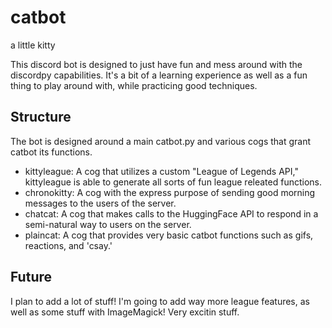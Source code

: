 # catbot
a little kitty

This discord bot is designed to just have fun and mess around with the discordpy capabilities. It's a bit of a learning experience as well as a fun thing to play around with, while practicing good techniques. 

## Structure

The bot is designed around a main catbot.py and various cogs that grant catbot its functions.
- kittyleague: A cog that utilizes a custom "League of Legends API," kittyleague is able to generate all sorts of fun league releated functions.
- chronokitty: A cog with the express purpose of sending good morning messages to the users of the server.
- chatcat: A cog that makes calls to the HuggingFace API to respond in a semi-natural way to users on the server.
- plaincat: A cog that provides very basic catbot functions such as gifs, reactions, and 'csay.'

## Future

I plan to add a lot of stuff! I'm going to add way more league features, as well as some stuff with ImageMagick! Very excitin stuff.

